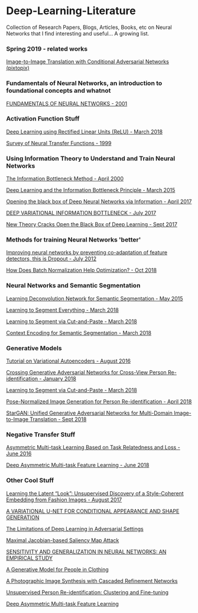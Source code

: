 # Deep-Learning-Literature
Collection of Research Papers, Blogs, Articles, Books, etc on Neural Networks that I find interesting and useful... A growing list.

### Spring 2019 - related works
[Image-to-Image Translation with Conditional Adversarial Networks (pixtopix)](http://openaccess.thecvf.com/content_cvpr_2017/papers/Isola_Image-To-Image_Translation_With_CVPR_2017_paper.pdf
)
### Fundamentals of Neural Networks, an introduction to foundational concepts and whatnot
[FUNDAMENTALS OF NEURAL
NETWORKS - 2001](http://knn.es/Fundamentals_of_Neural_Networks.pdf)

### Activation Function Stuff
[Deep Learning using Rectified Linear Units (ReLU) - March 2018](https://arxiv.org/pdf/1803.08375.pdf)

[Survey of Neural Transfer Functions - 1999](ftp://ftp.icsi.berkeley.edu/pub/ai/jagota/vol2_6.pdf)


### Using Information Theory to Understand and Train Neural Networks

[The Information Bottleneck Method - April 2000](https://arxiv.org/pdf/physics/0004057v1.pdf)

[Deep Learning and the Information Bottleneck Principle - March 2015](https://arxiv.org/pdf/1503.02406.pdf)

[Opening the black box of Deep Neural Networks
via Information - April 2017](https://arxiv.org/pdf/1703.00810.pdf)

[DEEP VARIATIONAL INFORMATION BOTTLENECK - July 2017](https://arxiv.org/pdf/1612.00410.pdf)

[New Theory Cracks Open the Black Box of Deep Learning - Sept 2017](https://www.quantamagazine.org/new-theory-cracks-open-the-black-box-of-deep-learning-20170921/?fbclid=IwAR1c0RKUbQdW83wVIG2l9je7ErEkyL4vJd_yd_4_uNW4ycEn_ssqpW9b8n0?)


### Methods for training Neural Networks 'better'

[Improving neural networks by preventing
co-adaptation of feature detectors, this is Dropout - July 2012](https://arxiv.org/pdf/1207.0580.pdf)

[How Does Batch Normalization Help Optimization? - Oct 2018](https://arxiv.org/pdf/1805.11604.pdf)


### Neural Networks and Semantic Segmentation

[Learning Deconvolution Network for Semantic Segmentation - May 2015](https://arxiv.org/pdf/1505.04366.pdf)

[Learning to Segment Everything - March 2018](https://arxiv.org/pdf/1711.10370.pdf)

[Learning to Segment via Cut-and-Paste - March 2018](https://arxiv.org/pdf/1803.06414.pdf)

[Context Encoding for Semantic Segmentation - March 2018](https://arxiv.org/pdf/1803.08904.pdf
)

### Generative Models

[Tutorial on Variational Autoencoders - August 2016](https://arxiv.org/pdf/1606.05908.pdf)

[Crossing Generative Adversarial Networks for Cross-View Person
Re-identification - January 2018](https://arxiv.org/pdf/1801.01760.pdf)


[Learning to Segment via Cut-and-Paste - March 2018](https://arxiv.org/pdf/1803.06414.pdf)

[Pose-Normalized Image Generation for Person Re-identification - April 2018](https://arxiv.org/pdf/1712.02225.pdf)

[StarGAN: Unified Generative Adversarial Networks
for Multi-Domain Image-to-Image Translation - Sept 2018](https://arxiv.org/pdf/1711.09020.pdf)

### Negative Transfer Stuff
[Asymmetric Multi-task Learning Based on Task Relatedness and Loss - June 2016](http://proceedings.mlr.press/v48/leeb16.pdf)

[Deep Asymmetric Multi-task Feature Learning - June 2018](https://arxiv.org/pdf/1708.00260.pdf)



### Other Cool Stuff

[Learning the Latent “Look”: Unsupervised Discovery of a
Style-Coherent Embedding from Fashion Images - August 2017](https://arxiv.org/pdf/1707.03376.pdf)

[A VARIATIONAL U-NET FOR CONDITIONAL APPEARANCE AND SHAPE GENERATION](https://compvis.github.io/vunet/)

[The Limitations of Deep Learning in Adversarial Settings](https://arxiv.org/pdf/1511.07528.pdf)

[Maximal Jacobian-based Saliency Map Attack](https://arxiv.org/pdf/1808.07945.pdf)

[SENSITIVITY AND GENERALIZATION IN NEURAL NETWORKS: AN EMPIRICAL STUDY](https://arxiv.org/pdf/1802.08760.pdf)

[A Generative Model for People in Clothing](https://arxiv.org/pdf/1705.04098.pdf)

[A Photographic Image Synthesis with Cascaded Refinement Networks](https://arxiv.org/pdf/1707.09405.pdf)

[Unsupervised Person Re-identification: Clustering and Fine-tuning](https://arxiv.org/pdf/1705.10444.pdf)

[Deep Asymmetric Multi-task Feature Learning](https://arxiv.org/pdf/1708.00260.pdf)

